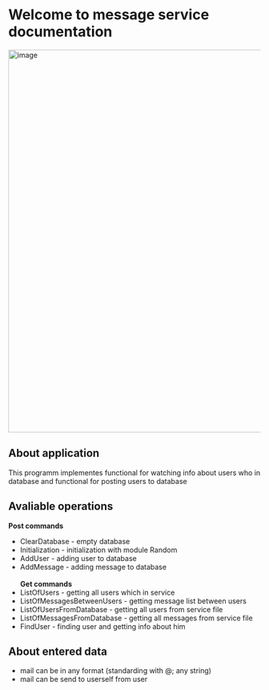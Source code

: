 # Welcome to message service documentation
<img width="764" alt="image" src="https://user-images.githubusercontent.com/61533809/188958473-005c61cb-6c76-4db8-997a-8854985fc696.png">

## About application
This programm implementes functional for watching info about users who in database and functional for posting users to database

## Avaliable operations
**Post commands**
- ClearDatabase - empty database
- Initialization - initialization with module Random
- AddUser - adding user to database
- AddMessage - adding message to database\
\
**Get commands**
- ListOfUsers - getting all users which in service
- ListOfMessagesBetweenUsers - getting message list between users
- ListOfUsersFromDatabase - getting all users from service file
- ListOfMessagesFromDatabase - getting all messages from service file
- FindUser - finding user and getting info about him

## About entered data
- mail can be in any format (standarding with @; any string) 
- mail can be send to userself from user
